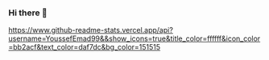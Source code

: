 ### Hi there 👋

<!--
**YoussefEmad99/YoussefEmad99** is a ✨ _special_ ✨ repository because its `README.md` (this file) appears on your GitHub profile.

Here are some ideas to get you started:

- 🔭 I’m currently working on ...
- 🌱 I’m currently learning ...
- 👯 I’m looking to collaborate on ...
- 🤔 I’m looking for help with ...
- 💬 Ask me about ...
- 📫 How to reach me: ...
- ⚡ Fun fact: ...
-->
https://www.github-readme-stats.vercel.app/api?username=YoussefEmad99&&show_icons=true&title_color=ffffff&icon_color=bb2acf&text_color=daf7dc&bg_color=151515

